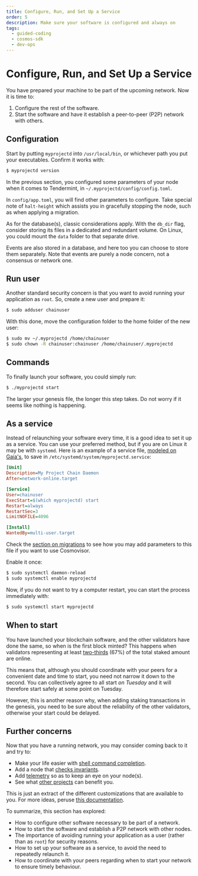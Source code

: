 ```yaml
---
title: Configure, Run, and Set Up a Service
order: 5
description: Make sure your software is configured and always on
tags:
  - guided-coding
  - cosmos-sdk
  - dev-ops
---
```


# Configure, Run, and Set Up a Service

You have prepared your machine to be part of the upcoming network. Now it is time to:

1. Configure the rest of the software.
2. Start the software and have it establish a peer-to-peer (P2P) network with others.

## Configuration

Start by putting `myprojectd` into `/usr/local/bin`, or whichever path you put your executables. Confirm it works with:

```sh
$ myprojectd version
```

In the previous section, you configured some parameters of your node when it comes to Tendermint, in `~/.myprojectd/config/config.toml`.

In `config/app.toml`, you will find other parameters to configure. Take special note of `halt-height` which assists you in gracefully stopping the node, such as when applying a migration.

As for the database(s), classic considerations apply. With the `db_dir` flag, consider storing its files in a dedicated and redundant volume. On Linux, you could mount the `data` folder to that separate drive.

Events are also stored in a database, and here too you can choose to store them separately. Note that events are purely a node concern, not a consensus or network one.

## Run user

Another standard security concern is that you want to avoid running your application as `root`. So, create a new user and prepare it:

```sh
$ sudo adduser chainuser
```

With this done, move the configuration folder to the home folder of the new user:

```sh
$ sudo mv ~/.myprojectd /home/chainuser
$ sudo chown -R chainuser:chainuser /home/chainuser/.myprojectd
```

## Commands

To finally launch your software, you could simply run:

```sh
$ ./myprojectd start
```

The larger your genesis file, the longer this step takes. Do not worry if it seems like nothing is happening.

## As a service

Instead of relaunching your software every time, it is a good idea to set it up as a service. You can use your preferred method, but if you are on Linux it may be with `systemd`. Here is an example of a service file, [modeled on Gaia's](https://hub.cosmos.network/main/hub-tutorials/join-mainnet.html#running-via-background-process), to save in `/etc/systemd/system/myprojectd.service`:

```ini
[Unit]
Description=My Project Chain Daemon
After=network-online.target

[Service]
User=chainuser
ExecStart=$(which myprojectd) start
Restart=always
RestartSec=3
LimitNOFILE=4096

[Install]
WantedBy=multi-user.target
```

Check the [section on migrations](./7-migration.md) to see how you may add parameters to this file if you want to use Cosmovisor.

Enable it once:

```sh
$ sudo systemctl daemon-reload
$ sudo systemctl enable myprojectd
```

Now, if you do not want to try a computer restart, you can start the process immediately with:

```sh
$ sudo systemctl start myprojectd
```

## When to start

You have launched your blockchain software, and the other validators have done the same, so when is the first block minted? This happens when validators representing at least [two-thirds](https://hub.cosmos.network/main/resources/genesis.html#genesis-transactions) (67%) of the total staked amount are online.

This means that, although you should coordinate with your peers for a convenient date and time to start, you need not narrow it down to the second. You can collectively agree to all start _on Tuesday_ and it will therefore start safely at some point on Tuesday.

However, this is another reason why, when adding staking transactions in the genesis, you need to be sure about the reliability of the other validators, otherwise your start could be delayed.

## Further concerns

Now that you have a running network, you may consider coming back to it and try to:

* Make your life easier with [shell command completion](https://hub.cosmos.network/main/hub-tutorials/gaiad.html#shells-completion-scripts).
* Add a node that [checks invariants](https://hub.cosmos.network/main/hub-tutorials/join-mainnet.html#verify-mainnet).
* Add [telemetry](https://docs.cosmos.network/main/core/telemetry.html) so as to keep an eye on your node(s).
* See what [other projects](https://github.com/cosmos/awesome-cosmos) can benefit you.

This is just an extract of the different customizations that are available to you. For more ideas, peruse [this documentation](https://hub.cosmos.network/main/hub-tutorials/join-mainnet.html).

<HighlightBox type="synopsis">

To summarize, this section has explored:

* How to configure other software necessary to be part of a network.
* How to start the software and establish a P2P network with other nodes.
* The importance of avoiding running your application as a user (rather than as `root`) for security reasons.
* How to set up your software as a service, to avoid the need to repeatedly relaunch it.
* How to coordinate with your peers regarding when to start your network to ensure timely behaviour.

</HighlightBox>

<!--

E2E:
https://github.com/tendermint/tendermint/tree/main/test/e2e
https://github.com/hyphacoop/cosmos-ansible/

-->
